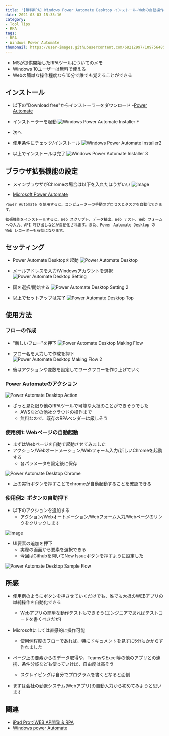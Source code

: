 ```yaml
---
title: '[無料RPA] Windows Power Automate Desktop インストール~Webの自動操作方法'
date: 2021-03-03 15:35:16
category: 
- Tool Tips
- RPA
tags:
- RPA
- Windows Power Automate
thumbnail: https://user-images.githubusercontent.com/68212997/109756485-62ebf180-7c2b-11eb-9cc7-2c8fa30b014c.png
---
```


- MSが提供開始したRPAツールについてのメモ
- Windows 10ユーザーは無料で使える
- Webの簡単な操作程度なら10分で誰でも覚えることができる

<!-- toc -->

## インストール
- 以下の"Download free"からインストーラーをダウンロード
    -[Power Automate](https://flow.microsoft.com/en-us/desk)

- インストーラーを起動
![Windows Power Automate Installer](https://user-images.githubusercontent.com/41946222/109744335-77bd8a80-7c15-11eb-9870-3be0db88d107.png)
F
- 次へ
- 使用条件にチェック/インストール
![Windows Power Automate Installer2](https://user-images.githubusercontent.com/41946222/109744657-06caa280-7c16-11eb-9443-73bd1b9a9196.png)

- 以上でインストールは完了
![Windows Power Automate Installer 3](https://user-images.githubusercontent.com/41946222/109744948-822c5400-7c16-11eb-99d8-74af149ed4f4.png)

## ブラウザ拡張機能の設定
- メインブラウザがChromeの場合は以下を入れたほうがいい
![image](https://user-images.githubusercontent.com/41946222/109745219-e222fa80-7c16-11eb-8832-3b3aea0f4a0a.png)

- [Microsoft Power Automate](https://chrome.google.com/webstore/detail/microsoft-power-automate/gjgfobnenmnljakmhboildkafdkicala)
```
Power Automate を使用すると、コンピューターの手動のプロセスとタスクを自動化できます。

拡張機能をインストールすると、Web スクリプト、データ抽出、Web テスト、Web フォームへの入力、API 呼び出しなどが自動化されます。また、Power Automate Desktop の Web レコーダーも有効になります。
```

## セッティング
- Power Automate Desktopを起動
![Power Automate Desktop](https://user-images.githubusercontent.com/41946222/109745480-45ad2800-7c17-11eb-9684-656271197d06.png)

- メールアドレスを入力/Windowsアカウントを選択
![Power Automate Desktop Setting](https://user-images.githubusercontent.com/41946222/109746495-d5070b00-7c18-11eb-9115-3da87b878b6c.png)

- 国を選択/開始する
![Power Automate Desktop Setting 2](https://user-images.githubusercontent.com/41946222/109746697-27e0c280-7c19-11eb-9757-08d815e57b7a.png)

- 以上でセットアップは完了
![Power Automate Desktop Top](https://user-images.githubusercontent.com/41946222/109746813-58286100-7c19-11eb-9bea-f3fddb1134c1.png)

## 使用方法
### フローの作成
- "新しいフロー"を押下
![Power Automate Desktop Making Flow](https://user-images.githubusercontent.com/41946222/109746929-97ef4880-7c19-11eb-895d-a4ad89ff0d34.png)

- フロー名を入力して作成を押下
![Power Automate Desktop Making Flow 2](https://user-images.githubusercontent.com/41946222/109747058-d2f17c00-7c19-11eb-85b5-17d05646c48e.png)

- 後はアクションや変数を設定してワークフローを作り上げていく

### Power Automateのアクション
![Power Automate Desktop Action](https://user-images.githubusercontent.com/41946222/109747437-780c5480-7c1a-11eb-821c-b2028352b92f.png)

- ざっと見た限り他のRPAツールで可能な大抵のことができそうでした
    - AWSなどの他社クラウドの操作まで
    - 無料なので、既存のRPAベンダーは厳しそう

### 使用例1: Webページの自動起動
- まずはWebページを自動で起動させてみました
- アクション/Webオートメーション/Webフォーム入力/新しいChromeを起動する
    - 各パラメータを設定後に保存

![Power Automate Desktop Chrome](https://user-images.githubusercontent.com/41946222/109748348-10ef9f80-7c1c-11eb-8786-4fd90a6c8576.png)

- 上の実行ボタンを押すことでchromeが自動起動することを確認できる

### 使用例2: ボタンの自動押下
- 以下のアクションを追加する
    - アクション/Webオートメーション/Webフォーム入力/Webページのリンクをクリックします

![image](https://user-images.githubusercontent.com/41946222/109750996-ddfbda80-7c20-11eb-9d2f-599d78a1d211.png)

- UI要素の追加を押下
    - 実際の画面から要素を選択できる
    - 今回はGithubを開いてNew Issueボタンを押すように設定した

![Power Automate Desktop Sample Flow](https://user-images.githubusercontent.com/41946222/109751439-d1c44d00-7c21-11eb-904c-76157f7f17cf.png)

## 所感
- 使用例のようにボタンを押させていくだけでも、誰でも大抵のWEBアプリの単純操作を自動化できる
    - Webアプリの簡単な動作テストもできそう(エンジニアであればテストコードを書くべきだが)

- Microsoftにしては直感的に操作可能
    - 使用例程度のフローであれば、特にドキュメントを見ずに5分もかからず作れました

- ページ上の要素からのデータ取得や、TeamsやExcel等の他のアプリとの連携、条件分岐なども使っていけば、自由度は高そう
    - スクレイピングは自分でプログラムを書くとなると面倒

- まずは会社の勤退システム(Webアプリ)の自動入力から初めてみようと思います

## 関連
- [iPad ProでWEB AP開発 & RPA](./iPad-Pro%E3%81%A7WEB-AP%E9%96%8B%E7%99%BA/)
- [Windows power Automate](https://flow.microsoft.com/ja-jp/)